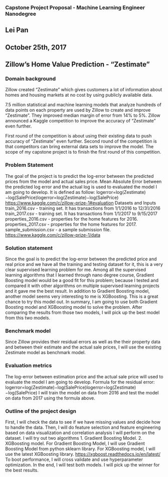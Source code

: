 ### Capstone Project Proposal - Machine Learning Engineer Nanodegree

## Lei Pan
## October 25th, 2017

## Zillow’s Home Value Prediction - “Zestimate”

### Domain background
Zillow created “Zestimate” which gives customers a lot of information about homes and housing markets at no cost by using publicly available data. 

7.5 million statistical and machine learning models that analyze hundreds of data points on each property are used by Zillow to create and improve “Zestimate”. They improved median margin of error from 14% to 5%. Zillow announced a Kaggle competition to improve the accuracy of “Zestimate” even further.

First round of the competition is about using their existing data to push accuracy of “Zestimate” even further. Second round of the competition is that competitors can bring external data sets to improve the model. The scope of my capstone project is to finish the first round of this competition. 

### Problem Statement
The goal of the project is to predict the log-error between the predicted prices from the model and actual sales price. Mean Absolute Error between the predicted log error and the actual log is used to evaluated the model I am going to develop. It is defined as follow:
logerror=log(Zestimate)−log(SalePrice)logerror=log(Zestimate)−log(SalePrice)
https://www.kaggle.com/c/zillow-prize-1#evaluation
Datasets and Inputs
train_2016.csv - training set. It has transactions from 1/1/2016 to 12/31/2016
train_2017.csv - training set. It has transactions from 1/1/2017 to 9/15/2017
properties_2016.csv - properties for the home features for 2016. 
properties_2017.csv - properties for the home features for 2017.
sample_submission.csv - a sample submission file. 
https://www.kaggle.com/c/zillow-prize-1/data

### Solution statement
Since the goal is to predict the log-error between the predicted price and real price and we have all the training and testing dataset for it, this is a very clear supervised learning problem for me. Among all the supervised learning algorithms that I learned through nano degree course, Gradient Boosting model would be a good fit for this problem; because I tested and compared it with other algorithms on multiple supervised learning projects and it gave me the best result. In addition to Gradient Boosting model, another model seems very interesting to me is XGBoosting. This is a great chance to try this model out. In summary, I am going to use both Gradient Boosting model and XGBoosting model to solve the problem. After comparing the results from those two models, I will pick up the best model from this two models.


### Benchmark model
Since Zillow provides their residual errors as well as the their property data and between their estimate and the actual sale prices, I will use the existing Zestimate model as benchmark model.

### Evaluation metrics
The log-error between estimation price and the actual sale price will used to evaluate the model I am going to develop.
 	Formula for the residual error:
logerror=log(Zestimate)−log(SalePrice)logerror=log(Zestimate)−log(SalePrice)
I will train the model on data from 2016 and test the model on data from 2017 using the formula above.

### Outline of the project design 
First, I will check the data to see if we have missing values and decide how to handle the data.
Then, I will do feature selection and feature engineering based on data visualization and correlation analysis I will perform on the dataset.
I will try out two algorithms 1. Gradient Boosting Model. 2. XGBoosting model.
For Gradient Boosting Model, I will use Gradient Boosting Model from python sklearn library.
For XGBoosting model, I will use the latest XGBoosting library. https://xgboost.readthedocs.io/en/latest/
To boot performance, I will cross validate and use hyperparameter optimization.
In the end, I will test both models.
I will pick up the winner for the best results. 

